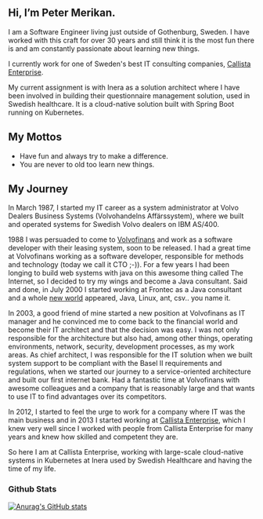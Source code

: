 ## Hi, I’m Peter Merikan.
I am a Software Engineer living just outside of Gothenburg, Sweden. I have worked with this craft for over 30 years and still think it is the most fun there is and am constantly passionate about learning new things.

I currently work for one of Sweden's best IT consulting companies, [Callista Enterprise](https://callistaenterprise.se/). 

My current assignment is with Inera as a solution architect where I have been involved in building their questionnaire management solution, used in Swedish healthcare. It is a cloud-native solution built with Spring Boot running on Kubernetes.


## My Mottos
* Have fun and always try to make a difference. 
* You are never to old too learn new things.


## My Journey
In March 1987, I started my IT career as a system administrator at Volvo Dealers Business Systems (Volvohandelns Affärssystem), where we built and operated systems for Swedish Volvo dealers on IBM AS/400.  

1988 I was persuaded to come to [Volvofinans](https://www.volvofinans.se/) and work as a software developer with their leasing system, soon to be released. I had a great time at Volvofinans working as a software developer, responsible for methods and technology (today we call it CTO ;-)).
For a few years I had been longing to build web systems with java on this awesome thing called The Internet, so I decided to try my wings and become a Java consultant. Said and done, in July 2000 I started working at Frontec as a Java consultant and a whole [new world](https://www.youtube.com/watch?v=hZ1Rb9hC4JY) appeared, Java, Linux, ant, csv.. you name it.

In 2003, a good friend of mine started a new position at Volvofinans as IT manager and he convinced me to come back to the financial world and become their IT architect and that the decision was easy. I was not only responsible for the architecture but also had, among other things, operating environments, network, security, development processes, as my work areas. As chief architect, I was responsible for the IT solution when we built system support to be compliant with the Basel II requirements and regulations, when we started our journey to a service-oriented architecture and built our first internet bank. Had a fantastic time at Volvofinans with awesome colleagues and a company that is reasonably large and that wants to use IT to find advantages over its competitors.

In 2012, I started to feel the urge to work for a company where IT was the main business and in 2013 I started working at [Callista Enterprise](https://callistaenterprise.se/), which I knew very well since I worked with people from Callista Enterprise for many years and knew how skilled and competent they are.

So here I am at Callista Enterprise, working with large-scale cloud-native systems in Kubernetes at Inera used by Swedish Healthcare and having the time of my life. 


<!--
**merikan/merikan** is a ✨ _special_ ✨ repository because its `README.md` (this file) appears on your GitHub profile.

Here are some ideas to get you started:

- 🔭 I’m currently working on ...
- 🌱 I’m currently learning ...
- 👯 I’m looking to collaborate on ...
- 🤔 I’m looking for help with ...
- 💬 Ask me about ...
- 📫 How to reach me: ...
- 😄 Pronouns: ...
- ⚡ Fun fact: ...
-->

### Github Stats

[![Anurag's GitHub stats](https://github-readme-stats.vercel.app/api?username=merikan)](https://github.com/anuraghazra/github-readme-stats)
